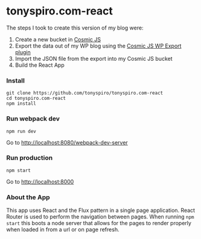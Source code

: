 # tonyspiro.com-react
The steps I took to create this version of my blog were:

1. Create a new bucket in [Cosmic JS](https://cosmicjs.com)
2. Export the data out of my WP blog using the [Cosmic JS WP Export plugin](https://github.com/cosmicjs/cosmicjs-wp-export)
3. Import the JSON file from the export into my Cosmic JS bucket
4. Build the React App

### Install
```
git clone https://github.com/tonyspiro/tonyspiro.com-react
cd tonyspiro.com-react
npm install
```
### Run webpack dev
```
npm run dev
```
Go to [http://localhost:8080/webpack-dev-server](http://localhost:8080/webpack-dev-server)
### Run production
```
npm start
```
Go to [http://localhost:8000](http://localhost:8000)

### About the App
This app uses React and the Flux pattern in a single page application.  React Router is used to perform the navigation between pages.  When running ```npm start``` this boots a node server that allows for the pages to render properly when loaded in from a url or on page refresh.
